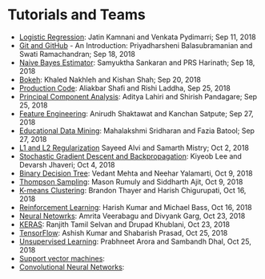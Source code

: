 # Tutorials and Teams

* [Logistic Regression](tutorial_logistic_regression.md): Jatin Kamnani and Venkata Pydimarri; Sep 11, 2018
* [Git and GitHub](tutorial_github.md) - An Introduction: Priyadharsheni Balasubramanian and Swati Ramachandran; Sep 18, 2018
* [Naive Bayes Estimator](tutorial_naivebayes.md): Samyuktha Sankaran and PRS Harinath; Sep 18, 2018
* [Bokeh](tutorial_bokeh.md): Khaled Nakhleh and Kishan Shah; Sep 20, 2018
* [Production Code](tutorial_code.md): Aliakbar Shafi and Rishi Laddha, Sep 25, 2018
* [Principal Component Analysis](tutorial_pca.md): Aditya Lahiri and Shirish Pandagare; Sep 25, 2018
* [Feature Engineering](tutorial_features.md): Anirudh Shaktawat and Kanchan Satpute; Sep 27, 2018
* [Educational Data Mining](tutorial_educational_data.md): Mahalakshmi Sridharan and Fazia Batool; Sep 27, 2018
* [L1 and L2 Regularization](tutorial_regularization.md) Sayeed Alvi and Samarth Mistry; Oct 2, 2018
* [Stochastic Gradient Descent and Backpropagation](tutorial_sgd.md): Kiyeob Lee and Devarsh Jhaveri; Oct 4, 2018
* [Binary Decision Tree](binary_decision_tree.md): Vedant Mehta and Neehar Yalamarti, Oct 9, 2018
* [Thompson Sampling](tutorial_thompson_sampling.md): Mason Rumuly and Siddharth Ajit, Oct 9, 2018
* [K-means Clustering](tutorial_kmeans.md): Brandon Thayer and Harish Chigurupati, Oct 16, 2018
* [Reinforcement Learning](tutorial_reinforcement_learning.md): Harish Kumar and Michael Bass, Oct 16, 2018
* [Neural Netowrks](tutorial_neuralnets.md): Amrita Veerabagu and Divyank Garg, Oct 23, 2018
* [KERAS](tutorial_keras.md): Ranjith Tamil Selvan and Drupad Khublani, Oct 23, 2018
* [TensorFlow](tutorial_tensorflow.md): Ashish Kumar and Shabarish Prasad, Oct 25, 2018
* [Unsupervised Learning](tutorial_unsupervisedlearning.md): Prabhneet Arora and Sambandh Dhal, Oct 25, 2018
* [Support vector machines](tutorial_svm.md):
* [Convolutional Neural Networks](tutorial_cnn.md):
